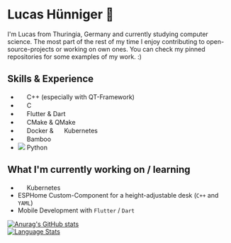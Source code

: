 # Lucas Hünniger 👾
I'm Lucas from Thuringia, Germany and currently studying computer science. The most part of the rest of my time I enjoy contributing to open-source-projects or working on own ones. You can check my pinned repositories for some examples of my work. :)


## Skills & Experience
* <img src="https://cdn.jsdelivr.net/gh/devicons/devicon/icons/qt/qt-original.svg" width=16 height=16/> C++ (especially with QT-Framework) 
* <img src="https://cdn.jsdelivr.net/gh/devicons/devicon/icons/c/c-original.svg" width=16 height=16/> C
* <img src="https://cdn.jsdelivr.net/gh/devicons/devicon/icons/flutter/flutter-original.svg" width=16 height=16/> Flutter & Dart
* <img src="https://cdn.jsdelivr.net/gh/devicons/devicon/icons/cmake/cmake-original.svg" width=16 height=16/> CMake & QMake
* <img src="https://cdn.jsdelivr.net/gh/devicons/devicon/icons/docker/docker-original.svg" width=16 height=16/> Docker & <img src="https://cdn.jsdelivr.net/gh/devicons/devicon/icons/kubernetes/kubernetes-plain.svg" width=16 height=16/> Kubernetes
* <img src="https://cdn.jsdelivr.net/gh/devicons/devicon/icons/bamboo/bamboo-original.svg" width=16 height=16/> Bamboo
* <img src="https://cdn.jsdelivr.net/gh/devicons/devicon/icons/python/python-original.svg"/> Python

## What I'm currently working on / learning
* <img src="https://cdn.jsdelivr.net/gh/devicons/devicon/icons/kubernetes/kubernetes-plain.svg" width=16 height=16/> Kubernetes
* ESPHome Custom-Component for a height-adjustable desk (`C++` and `YAML`)
* Mobile Development with `Flutter` / `Dart`

[![Anurag's GitHub stats](https://github-readme-stats.vercel.app/api?username=MhouneyLH&theme=dark&show_icons=true)](https://github.com/anuraghazra/github-readme-stats)
<br>
[![Language Stats](https://github-readme-stats.vercel.app/api/top-langs/?username=MhouneyLH&theme=blue-green)](https://dev.to/envoy_/150-badges-for-github-pnk)
